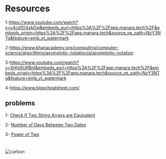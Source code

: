 # Resources 
1-https://www.youtube.com/watch?v=v4cd1O4zkGw&embeds_euri=https%3A%2F%2Fapp.manara.tech%2F&embeds_origin=https%3A%2F%2Fapp.manara.tech&source_ve_path=NzY3NTg&feature=emb_yt_watermark

2-https://www.khanacademy.org/computing/computer-science/algorithms/asymptotic-notation/a/asymptotic-notation

3-https://www.youtube.com/watch?v=SHIg5UIfBnI&embeds_euri=https%3A%2F%2Fapp.manara.tech%2F&embeds_origin=https%3A%2F%2Fapp.manara.tech&source_ve_path=NzY3NTg&feature=emb_yt_watermark

4-https://www.bigocheatsheet.com/


## problems 

1- [Check If Two String Arrays are Equivalent](https://leetcode.com/problems/check-if-two-string-arrays-are-equivalent/)

2- [Number of Days Between Two Dates](https://leetcode.com/problems/number-of-days-between-two-dates/)

3- [Power of Two](https://leetcode.com/problems/power-of-two/)
#



![carbon](https://user-images.githubusercontent.com/113154901/236107576-79bae02d-7b21-465f-946d-e2b509cf0729.png)
